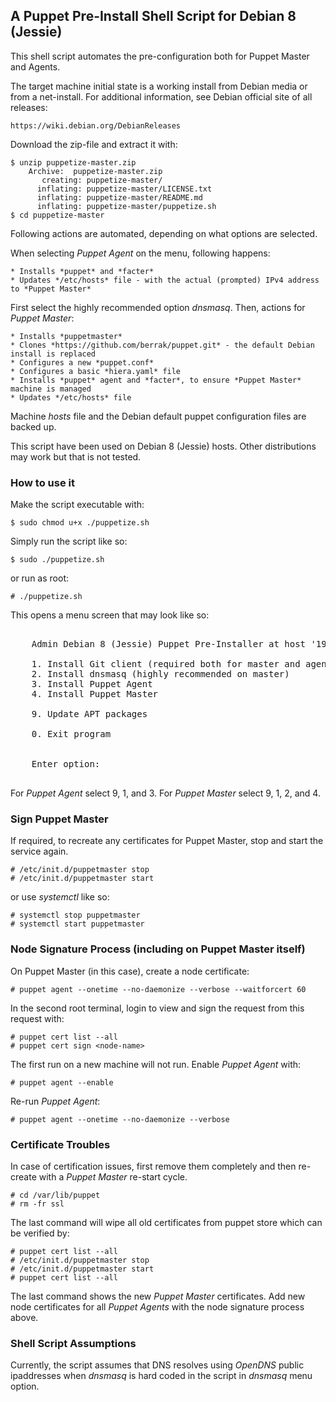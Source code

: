 ## A Puppet Pre-Install Shell Script for Debian 8 (Jessie)

This shell script automates the pre-configuration both for Puppet Master and Agents.

The target machine initial state is a working install from Debian media or from a
net-install. For additional information, see Debian official site of all releases:

    https://wiki.debian.org/DebianReleases
    
Download the zip-file and extract it with:

    $ unzip puppetize-master.zip 
        Archive:  puppetize-master.zip
           creating: puppetize-master/
          inflating: puppetize-master/LICENSE.txt  
          inflating: puppetize-master/README.md  
          inflating: puppetize-master/puppetize.sh
    $ cd puppetize-master

Following actions are automated, depending on what options are selected.

When selecting *Puppet Agent* on the menu, following happens: 

    * Installs *puppet* and *facter*
    * Updates */etc/hosts* file - with the actual (prompted) IPv4 address to *Puppet Master*

First select the highly recommended option *dnsmasq*. Then, actions for *Puppet Master*: 

    * Installs *puppetmaster*
    * Clones *https://github.com/berrak/puppet.git* - the default Debian install is replaced
    * Configures a new *puppet.conf*
    * Configures a basic *hiera.yaml* file
    * Installs *puppet* agent and *facter*, to ensure *Puppet Master* machine is managed
    * Updates */etc/hosts* file
    
Machine *hosts* file and the Debian default puppet configuration files are backed up.

This script have been used on Debian 8 (Jessie) hosts. Other distributions may work
but that is not tested. 


### How to use it

Make the script executable with:

    $ sudo chmod u+x ./puppetize.sh

Simply run the script like so:

    $ sudo ./puppetize.sh

or run as root:

    # ./puppetize.sh
    

This opens a menu screen that may look like so:

<pre>

    Admin Debian 8 (Jessie) Puppet Pre-Installer at host '192.168.0.222' (eth0)

    1. Install Git client (required both for master and agents)
    2. Install dnsmasq (highly recommended on master)
    3. Install Puppet Agent
    4. Install Puppet Master

    9. Update APT packages

    0. Exit program


    Enter option: 

</pre>


For *Puppet Agent* select 9, 1, and 3. For *Puppet Master* select 9, 1, 2, and 4.


### Sign Puppet Master

If required, to recreate any certificates for Puppet Master, stop and start the service again.

    # /etc/init.d/puppetmaster stop
    # /etc/init.d/puppetmaster start 

or use *systemctl* like so:

    # systemctl stop puppetmaster
    # systemctl start puppetmaster
    
    
### Node Signature Process (including on Puppet Master itself)
    
On Puppet Master (in this case), create a node certificate:

    # puppet agent --onetime --no-daemonize --verbose --waitforcert 60
    
In the second root terminal, login to view and sign the request from this request with:

    # puppet cert list --all
    # puppet cert sign <node-name>
    
The first run on a new machine will not run. Enable *Puppet Agent* with:

    # puppet agent --enable
    
Re-run *Puppet Agent*:
    
    # puppet agent --onetime --no-daemonize --verbose


### Certificate Troubles

In case of certification issues, first remove them completely and then re-create
with a *Puppet Master* re-start cycle. 

    # cd /var/lib/puppet
    # rm -fr ssl
    
The last command will wipe all old certificates from puppet store which can be verified by:

    # puppet cert list --all
    # /etc/init.d/puppetmaster stop
    # /etc/init.d/puppetmaster start
    # puppet cert list --all  

The last command shows the new *Puppet Master* certificates. Add new node certificates
for all *Puppet Agents* with the node signature process above.


### Shell Script Assumptions

Currently, the script assumes that DNS resolves using *OpenDNS* public ipaddresses
when *dnsmasq* is hard coded in the script in *dnsmasq* menu option.

